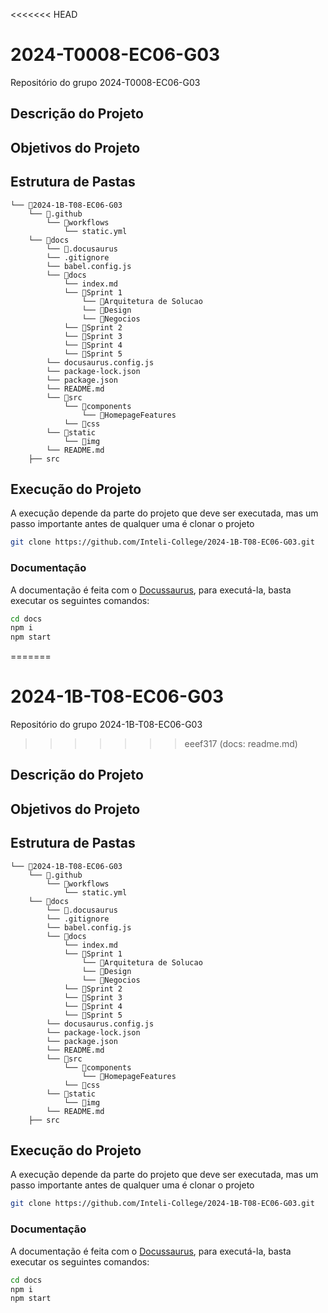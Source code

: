 

<<<<<<< HEAD
# 2024-T0008-EC06-G03
Repositório do grupo 2024-T0008-EC06-G03

## Descrição do Projeto



## Objetivos do Projeto

## Estrutura de Pastas
```
└── 📁2024-1B-T08-EC06-G03
    └── 📁.github
        └── 📁workflows
            └── static.yml
    └── 📁docs
        └── 📁.docusaurus
        └── .gitignore
        └── babel.config.js
        └── 📁docs
            └── index.md
            └── 📁Sprint 1
                └── 📁Arquitetura de Solucao
                └── 📁Design
                └── 📁Negocios
            └── 📁Sprint 2
            └── 📁Sprint 3
            └── 📁Sprint 4
            └── 📁Sprint 5
        └── docusaurus.config.js
        └── package-lock.json
        └── package.json
        └── README.md
        └── 📁src
            └── 📁components
                └── 📁HomepageFeatures
            └── 📁css
        └── 📁static
            └── 📁img
        └── README.md
    ├── src
```

## Execução do Projeto

A execução depende da parte do projeto que deve ser executada, mas um passo importante antes de qualquer uma é clonar o projeto

```sh
git clone https://github.com/Inteli-College/2024-1B-T08-EC06-G03.git
```

### Documentação

A documentação é feita com o [Docussaurus](https://docusaurus.io/), para executá-la, basta executar os seguintes comandos:

```sh
cd docs
npm i
npm start
```









=======
# 2024-1B-T08-EC06-G03
Repositório do grupo 2024-1B-T08-EC06-G03
>>>>>>> eeef317 (docs: readme.md)








## Descrição do Projeto



## Objetivos do Projeto

## Estrutura de Pastas
```
└── 📁2024-1B-T08-EC06-G03
    └── 📁.github
        └── 📁workflows
            └── static.yml
    └── 📁docs
        └── 📁.docusaurus
        └── .gitignore
        └── babel.config.js
        └── 📁docs
            └── index.md
            └── 📁Sprint 1
                └── 📁Arquitetura de Solucao
                └── 📁Design
                └── 📁Negocios
            └── 📁Sprint 2
            └── 📁Sprint 3
            └── 📁Sprint 4
            └── 📁Sprint 5
        └── docusaurus.config.js
        └── package-lock.json
        └── package.json
        └── README.md
        └── 📁src
            └── 📁components
                └── 📁HomepageFeatures
            └── 📁css
        └── 📁static
            └── 📁img
        └── README.md
    ├── src
```

## Execução do Projeto

A execução depende da parte do projeto que deve ser executada, mas um passo importante antes de qualquer uma é clonar o projeto

```sh
git clone https://github.com/Inteli-College/2024-1B-T08-EC06-G03.git
```

### Documentação

A documentação é feita com o [Docussaurus](https://docusaurus.io/), para executá-la, basta executar os seguintes comandos:

```sh
cd docs
npm i
npm start
```

